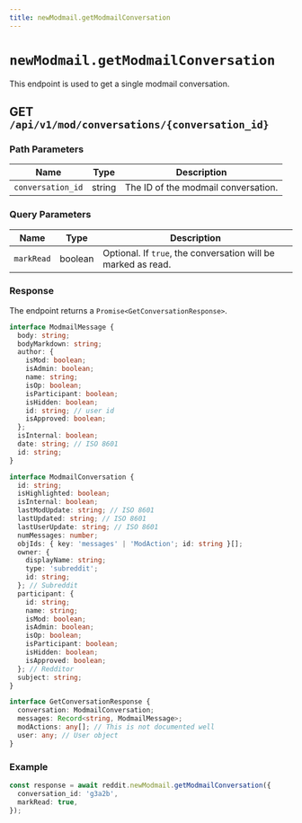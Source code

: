 ```yaml
---
title: newModmail.getModmailConversation
---
```


# `newModmail.getModmailConversation`

This endpoint is used to get a single modmail conversation.

## GET `/api/v1/mod/conversations/{conversation_id}`

### Path Parameters

| Name              | Type   | Description                         |
| ----------------- | ------ | ----------------------------------- |
| `conversation_id` | string | The ID of the modmail conversation. |

### Query Parameters

| Name       | Type    | Description                                                   |
| ---------- | ------- | ------------------------------------------------------------- |
| `markRead` | boolean | Optional. If `true`, the conversation will be marked as read. |

### Response

The endpoint returns a `Promise<GetConversationResponse>`.

```typescript
interface ModmailMessage {
  body: string;
  bodyMarkdown: string;
  author: {
    isMod: boolean;
    isAdmin: boolean;
    name: string;
    isOp: boolean;
    isParticipant: boolean;
    isHidden: boolean;
    id: string; // user id
    isApproved: boolean;
  };
  isInternal: boolean;
  date: string; // ISO 8601
  id: string;
}

interface ModmailConversation {
  id: string;
  isHighlighted: boolean;
  isInternal: boolean;
  lastModUpdate: string; // ISO 8601
  lastUpdated: string; // ISO 8601
  lastUserUpdate: string; // ISO 8601
  numMessages: number;
  objIds: { key: 'messages' | 'ModAction'; id: string }[];
  owner: {
    displayName: string;
    type: 'subreddit';
    id: string;
  }; // Subreddit
  participant: {
    id: string;
    name: string;
    isMod: boolean;
    isAdmin: boolean;
    isOp: boolean;
    isParticipant: boolean;
    isHidden: boolean;
    isApproved: boolean;
  }; // Redditor
  subject: string;
}

interface GetConversationResponse {
  conversation: ModmailConversation;
  messages: Record<string, ModmailMessage>;
  modActions: any[]; // This is not documented well
  user: any; // User object
}
```

### Example

```typescript
const response = await reddit.newModmail.getModmailConversation({
  conversation_id: 'g3a2b',
  markRead: true,
});
```
